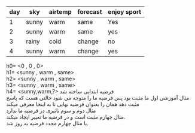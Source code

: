
	
| day |  sky  | airtemp | forecast | enjoy sport|
|-----|-------|---------|----------|------------|
| 1   | sunny | warm    | same     |     Yes    |
| 2   | sunny | warm    | same     |     yes    |
| 3   | rainy | cold    | change   |     no     |
| 4   | sunny | warm    | change   |     yes    |
	
h0= <0 , 0 , 0>
<br/>
h1= <sunny , warm , same>
<br>
h2= <sunny , warm , same>
<br/>
h3= <sunny , warm , same>
<br/>
h4= <sunny,warm,?>
	فرضیه ابتدایی ساخته شد
<br/>
مثال آموزشی اول ما مثبت بود پس فرضیه ما را متوجه می شود حالتی هست که پاسخ مثبت دهد همان را بعنوان فرضیه نهایی تا به اینجا معرفی میکند
	<br/>
مثال دوم و سوم تاثیری در فرضیه ما ندارد
	<br/>
مثال چهارم مثبت است و در فرضیه ما تغییر ایجاد میکند.
	<br/>
با مثال چهارم مجدد فرضیه به روز شد.
<br/>
